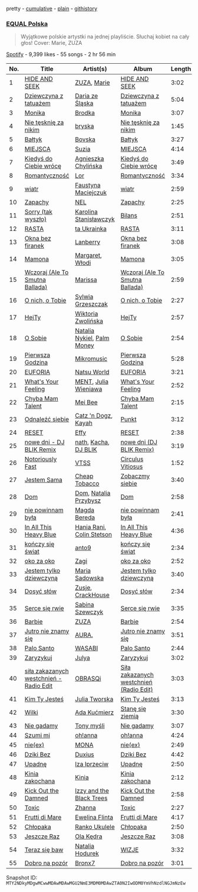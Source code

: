 pretty - [cumulative](/playlists/cumulative/37i9dQZF1DWWsiJMaq2jt5.md) - [plain](/playlists/plain/37i9dQZF1DWWsiJMaq2jt5) - [githistory](https://github.githistory.xyz/mackorone/spotify-playlist-archive/blob/main/playlists/plain/37i9dQZF1DWWsiJMaq2jt5)

### [EQUAL Polska](https://open.spotify.com/playlist/37i9dQZF1DWWsiJMaq2jt5)

> Wyjątkowe polskie artystki na jednej playliście\. Słuchaj kobiet na cały głos! Cover: Marie, ZUZA

[Spotify](https://open.spotify.com/user/spotify) - 9,399 likes - 55 songs - 2 hr 56 min

| No. | Title | Artist(s) | Album | Length |
|---|---|---|---|---|
| 1 | [HIDE AND SEEK](https://open.spotify.com/track/1kgkuIg5YWWV8A93G1hN7I) | [ZUZA](https://open.spotify.com/artist/7LUZ4hKUPN0UitE6WqWyKQ), [Marie](https://open.spotify.com/artist/5o7Atiia4I0WLFuN2qAu6M) | [HIDE AND SEEK](https://open.spotify.com/album/47KfJWxppOSmiKyFmFikBY) | 3:02 |
| 2 | [Dziewczyna z tatuażem](https://open.spotify.com/track/2Vj7I6BgiUEsCOI2gZiY5Q) | [Daria ze Śląska](https://open.spotify.com/artist/4I27OgvXt7ILLX2AtbQHO2) | [Dziewczyna z tatuażem](https://open.spotify.com/album/4lk4BJI6KHPfgVW1Mb28Re) | 5:04 |
| 3 | [Monika](https://open.spotify.com/track/22TZkqpbGsLvXaGiSWWso6) | [Brodka](https://open.spotify.com/artist/4D22jVMhvZgzvt8Hh9AcKY) | [Monika](https://open.spotify.com/album/3uSNZkFYfyl83R8LCKoCpF) | 3:07 |
| 4 | [Nie tęsknię za nikim](https://open.spotify.com/track/4f7JhNi9rPoSF4PpkTWrzc) | [bryska](https://open.spotify.com/artist/5I8Y0U8doFLVCsSY88v4Vh) | [Nie tęsknię za nikim](https://open.spotify.com/album/1t0kkJS2Db4pvc84wZtK1Q) | 1:45 |
| 5 | [Bałtyk](https://open.spotify.com/track/4sdNp9sadfOhN7P2skTf2q) | [Bovska](https://open.spotify.com/artist/4E8L0A5xtDhcMaeBO7p0eg) | [Bałtyk](https://open.spotify.com/album/4h7XuT5SFsghsoGunqBbjp) | 3:27 |
| 6 | [MIEJSCA](https://open.spotify.com/track/5h90iokIq0iTutieNrW9u0) | [Suzia](https://open.spotify.com/artist/5nNtMnFVruYrc8I0TMozNi) | [MIEJSCA](https://open.spotify.com/album/1H3EJbA1rGWpevebFi8Q4w) | 4:14 |
| 7 | [Kiedyś do Ciebie wrócę](https://open.spotify.com/track/5wSZ4GFyrzGpsshn4HQvnU) | [Agnieszka Chylińska](https://open.spotify.com/artist/0CEw36eWG0dYKCXOX8eUoO) | [Kiedyś do Ciebie wrócę](https://open.spotify.com/album/53HGQ0jNJhdi2so3tSRZgF) | 3:49 |
| 8 | [Romantyczność](https://open.spotify.com/track/7wJJZ98ZWKetRE1FxxRI1p) | [Lor](https://open.spotify.com/artist/0TwM0vzeyhAMTegVdIq8rx) | [Romantyczność](https://open.spotify.com/album/5fmObJHbZ3jyFmp00qNYEq) | 3:34 |
| 9 | [wiatr](https://open.spotify.com/track/4kJtKuwxKtXAr3t7PQhS6J) | [Faustyna Maciejczuk](https://open.spotify.com/artist/3CIcRH4j4mWpUv8n2UrImj) | [wiatr](https://open.spotify.com/album/4HXEk1rDUHGD9MwFuiNEat) | 2:59 |
| 10 | [Zapachy](https://open.spotify.com/track/4ts35aCwJQOvkZaEv3Z2vZ) | [NEL](https://open.spotify.com/artist/3gC2pjwYVTQdMuHUucgODF) | [Zapachy](https://open.spotify.com/album/1WQ1CYkJxqh1EWABbTG33j) | 2:25 |
| 11 | [Sorry \(tak wyszło\)](https://open.spotify.com/track/3HsZVKK9p2o9yrVATkUdbG) | [Karolina Stanisławczyk](https://open.spotify.com/artist/3vgdTroZ4H9ynPQTheek1t) | [Bilans](https://open.spotify.com/album/3yKDH8TO1L9cXrj8M0jOTV) | 2:51 |
| 12 | [RASTA](https://open.spotify.com/track/0eIGpaZ6HcS9k2Nt9nMnJJ) | [ta Ukrainka](https://open.spotify.com/artist/5kH7ZateqBrrUv6u6snhnp) | [RASTA](https://open.spotify.com/album/4DlPSU1YXt8zKWMgTaWoos) | 3:11 |
| 13 | [Okna bez firanek](https://open.spotify.com/track/4AxjLdWRYIDucikqFu90IZ) | [Lanberry](https://open.spotify.com/artist/2t3aJxThQrMWaNJgqjMcU8) | [Okna bez firanek](https://open.spotify.com/album/2fKFjFHtJzZjKrrzIctIDa) | 3:08 |
| 14 | [Mamona](https://open.spotify.com/track/5L03DXEimdqTFe85hBPRV3) | [Margaret](https://open.spotify.com/artist/6aGmKxXoKrSdovRUn8MBhZ), [Włodi](https://open.spotify.com/artist/2FBmYj55zZwng9GlsCCn9j) | [Mamona](https://open.spotify.com/album/6aR1l2F0g03IIys8Tz1qvE) | 3:05 |
| 15 | [Wczoraj \(Ale To Smutna Ballada\)](https://open.spotify.com/track/0Vclll7YLAuvyFaNicQBb0) | [Marissa](https://open.spotify.com/artist/7lRC2ICJeiCyz2wSU6BVkH) | [Wczoraj \(Ale To Smutna Ballada\)](https://open.spotify.com/album/26kJtglfgbqnIQQl8923f2) | 2:59 |
| 16 | [O nich, o Tobie](https://open.spotify.com/track/129VFFHvkAzwpYHqTrmtKB) | [Sylwia Grzeszczak](https://open.spotify.com/artist/2TRVhYMkHV4jwB92R3McaS) | [O nich, o Tobie](https://open.spotify.com/album/08ViqDYKABc3OpTCh4Ng5r) | 2:27 |
| 17 | [HejTy](https://open.spotify.com/track/1Jjq0bDZsV2geCnZCJr2ju) | [Wiktoria Zwolińska](https://open.spotify.com/artist/1Dyn3KxMNqGRpIEeXekqhf) | [HejTy](https://open.spotify.com/album/2rWsOn5OIjBe9rJzzOnDxw) | 2:57 |
| 18 | [O Sobie](https://open.spotify.com/track/7oqpQOYgK7SErMNyPoYuQk) | [Natalia Nykiel](https://open.spotify.com/artist/2f0ffZ1gPxazVKo0TossWj), [Palm Money](https://open.spotify.com/artist/1Q4T2hLnL9QLU1k5Nl2YE1) | [O Sobie](https://open.spotify.com/album/06bp6wUhAe5f0429HxpVl0) | 2:54 |
| 19 | [Pierwsza Godzina](https://open.spotify.com/track/4a4cJ7GatE7LmFSCtaLqeB) | [Mikromusic](https://open.spotify.com/artist/7JFi4ROpWvJU9ZMmHn8Yp5) | [Pierwsza Godzina](https://open.spotify.com/album/2o3g4851V5GeB3XWZIsMgP) | 5:28 |
| 20 | [EUFORIA](https://open.spotify.com/track/0RtdOibLvllxLHFj1yMrQo) | [Natsu World](https://open.spotify.com/artist/3jIcoQOjdcGJUGGZ2HdaMV) | [EUFORIA](https://open.spotify.com/album/7gyjHEeGs2Ud0oyN6ayzB5) | 3:21 |
| 21 | [What's Your Feeling](https://open.spotify.com/track/1EEuHywkI7q3rcLIuvcOwr) | [MENT](https://open.spotify.com/artist/3u7qU72tVErX5mWw2ZPyev), [Julia Wieniawa](https://open.spotify.com/artist/1HX9uYVwH6HHGyE8xSgtUD) | [What's Your Feeling](https://open.spotify.com/album/05OWcGTbgIdUqTCP7KfQb6) | 2:52 |
| 22 | [Chyba Mam Talent](https://open.spotify.com/track/0rZC9a28OiA6r3VaiqN1j0) | [Mei Bee](https://open.spotify.com/artist/6MYxeBePETj6Ojx2O5BQhY) | [Chyba Mam Talent](https://open.spotify.com/album/2QZ4bThz0HMG2qmcJocHLH) | 2:15 |
| 23 | [Odnaleźć siebie](https://open.spotify.com/track/63WJLUQKWhE6BWj8eX1Z7p) | [Catz 'n Dogz](https://open.spotify.com/artist/5tYqFEuFELxnJZgGmmsfSh), [Kayah](https://open.spotify.com/artist/2v295z585SM68pluEKXKSM) | [Punkt](https://open.spotify.com/album/4jGIMCoPJGtLeyKplKSGa9) | 3:12 |
| 24 | [RESET](https://open.spotify.com/track/1oFjSjY6J7hVgaVk34Dbug) | [Effy](https://open.spotify.com/artist/662m0WrjxDl2ZrWAghojh2) | [RESET](https://open.spotify.com/album/3vGl0F36Ma750OpvW64cBh) | 2:38 |
| 25 | [nowe dni \- DJ BLIK Remix](https://open.spotify.com/track/0kT6JDuMPE3kgNNchEBjZQ) | [nath](https://open.spotify.com/artist/2KrBpGpCHHnOWBA4WBWOdd), [Kacha](https://open.spotify.com/artist/1MXcqijfBhhY1WznU6X2er), [DJ BLIK](https://open.spotify.com/artist/7xVjiA11JIFZzGlj9AEAgE) | [nowe dni \(DJ BLIK Remix\)](https://open.spotify.com/album/2NRIvLwaVdrIdd2TzPkk6p) | 3:19 |
| 26 | [Notoriously Fast](https://open.spotify.com/track/0GBLXfE9GbUSH2jF4Pr3yR) | [VTSS](https://open.spotify.com/artist/0zo109NM3S7CqHpvlXwqEN) | [Circulus Vitiosus](https://open.spotify.com/album/5xFPu0JBe4Wxh7gcu9Idmd) | 1:52 |
| 27 | [Jestem Sama](https://open.spotify.com/track/2wVEJLV3G5X84wvIoD80Tz) | [Cheap Tobacco](https://open.spotify.com/artist/15kkqvIcypRQGUiE17Shej) | [Zobaczmy siebie](https://open.spotify.com/album/5v8Bwq2B8IfgSVX6gwTWAP) | 3:40 |
| 28 | [Dom](https://open.spotify.com/track/0994m6eCysoWo0ktdPeKDN) | [Dom](https://open.spotify.com/artist/2c5U1fI5RJhjNo9r7lRbeN), [Natalia Przybysz](https://open.spotify.com/artist/03KLzHVK6la8dVop1iVI5x) | [Dom](https://open.spotify.com/album/6KgJvMIcwnHFocD6RQb03x) | 2:58 |
| 29 | [nie powinnam była](https://open.spotify.com/track/56FhcTTd1UqJ9otBquNT9P) | [Magda Bereda](https://open.spotify.com/artist/6NaOhgiHgKdbBk1SUaAt9d) | [nie powinnam była](https://open.spotify.com/album/1FYE4f21DvJQTjU79Crk7D) | 2:41 |
| 30 | [In All This Heavy Blue](https://open.spotify.com/track/29wVDybi61uHac7gi0aZFB) | [Hania Rani](https://open.spotify.com/artist/14YzutUdMwS9yTnI0IFBaD), [Colin Stetson](https://open.spotify.com/artist/4G6HhUUQ1LgyYnA2WJppf8) | [In All This Heavy Blue](https://open.spotify.com/album/5Gs15uO4czslWbMG08vchM) | 4:36 |
| 31 | [kończy się świat](https://open.spotify.com/track/5O2K9VfynCTqArc2X7ScSM) | [anto9](https://open.spotify.com/artist/0kG8pgFRDYXphEkcRTReNS) | [kończy się świat](https://open.spotify.com/album/4aUlv2EIbvES8NsqCJph1i) | 2:34 |
| 32 | [oko za oko](https://open.spotify.com/track/31H4Ry96DTQskPxyVpJUTm) | [Zagi](https://open.spotify.com/artist/2fLOBc2u4ihUBpfqumia4k) | [oko za oko](https://open.spotify.com/album/2H4nwaF0bc35ZEuVCVc4CI) | 2:52 |
| 33 | [Jestem tylko dziewczyną](https://open.spotify.com/track/7zWQHVpz6KPPw8yChBhKl7) | [Maria Sadowska](https://open.spotify.com/artist/4zjvLsSNVpp8A95RZb7ryC) | [Jestem tylko dziewczyną](https://open.spotify.com/album/2bJ4tECjSvGHnQwMs95nn9) | 3:40 |
| 34 | [Dosyć słów](https://open.spotify.com/track/0VmslVoVpBa3IrzJYHy8Lf) | [Zusje](https://open.spotify.com/artist/2oo3FdavVDLsY4WJ8bPL90), [CrackHouse](https://open.spotify.com/artist/0VUlwZP3CE5Nfjz1fYJxVr) | [Dosyć słów](https://open.spotify.com/album/7BoYYybekio9o0DPayKJz3) | 2:34 |
| 35 | [Serce się rwie](https://open.spotify.com/track/21eFbDKc3Jlq5KDuIqxsj1) | [Sabina Szewczyk](https://open.spotify.com/artist/1Ofkj69uBttIicwL9skzh6) | [Serce się rwie](https://open.spotify.com/album/2c2Vt0duXVjEApLjypYlPj) | 3:35 |
| 36 | [Barbie](https://open.spotify.com/track/2R6z2cgKVLmhqXO2dOcxj1) | [ZUZA](https://open.spotify.com/artist/7LUZ4hKUPN0UitE6WqWyKQ) | [Barbie](https://open.spotify.com/album/7yx4IL7sKXTG7JyqyNu7sT) | 2:54 |
| 37 | [Jutro nie znamy się](https://open.spotify.com/track/6MA0NO2R4qdWZzVhau5DKb) | [AURA.](https://open.spotify.com/artist/2Nj3SHDJmmNyY0xVOFm0tE) | [Jutro nie znamy się](https://open.spotify.com/album/6WrqGBrMJpUxFpHxCLYBn0) | 3:51 |
| 38 | [Palo Santo](https://open.spotify.com/track/1l91zlDXKoBk9Hb0FoDChB) | [WASABI](https://open.spotify.com/artist/1QxIlFrNIgR1H1p2d3ML6t) | [Palo Santo](https://open.spotify.com/album/0FMAzymiI0dhQLXRbWz9b5) | 2:44 |
| 39 | [Zaryzykuj](https://open.spotify.com/track/74ukp6wF6CYd4iowIxpzuV) | [Julya](https://open.spotify.com/artist/3HLw79MyKKNt74t4hn3XgT) | [Zaryzykuj](https://open.spotify.com/album/0KGImT9vs25prSmIITEv4h) | 3:02 |
| 40 | [siła zakazanych westchnień \- Radio Edit](https://open.spotify.com/track/3rIxy7yAfaByll8QTnlEwy) | [OBRASQi](https://open.spotify.com/artist/7l3ni5iI7KKfx5MbAhZacH) | [Siła zakazanych westchnień \(Radio Edit\)](https://open.spotify.com/album/4MHN6r4JlBadYHSqcAFjof) | 3:03 |
| 41 | [Kim Ty Jesteś](https://open.spotify.com/track/5sCroAuzsh5C1mPzZ617Ib) | [Julia Tworska](https://open.spotify.com/artist/1ezHdGvPoWu98B9UgyeswG) | [Kim Ty Jesteś](https://open.spotify.com/album/6QPxoVNjBrApHNFjqzZ7yO) | 3:13 |
| 42 | [Wilki](https://open.spotify.com/track/47nnPpFNAcDEtCEOOug1V9) | [Ada Kućmierz](https://open.spotify.com/artist/27fVMQ4NZu3bk2ViW6F7F8) | [Stanę się ziemią](https://open.spotify.com/album/48mivRybojPLUXm4DI7Fhc) | 3:30 |
| 43 | [Nie gadamy](https://open.spotify.com/track/1JXO7QRq7dAFNKY53R2W61) | [Tony myśli](https://open.spotify.com/artist/4PWvmllni6mTOnWJw0jMn8) | [Nie gadamy](https://open.spotify.com/album/4BAa7JQYmrztMqoeATZYYF) | 3:07 |
| 44 | [Szumi mi](https://open.spotify.com/track/6PMqEsgXYaz5CzTBfxOyPU) | [oh!anna](https://open.spotify.com/artist/6gOPcsOgq19O2BoHNzzuKd) | [oh!anna](https://open.spotify.com/album/0OePcgYb5aKC6F9mku84GY) | 4:24 |
| 45 | [nie\(ex\)](https://open.spotify.com/track/3qTetIugxdg5GEDYmhCYlG) | [MONA](https://open.spotify.com/artist/1cQLxJtyXEglCOvGLkWPIP) | [nie\(ex\)](https://open.spotify.com/album/2U6DBBMhQf3g78P2BKbEbV) | 2:49 |
| 46 | [Dziki Bez](https://open.spotify.com/track/5UQ9jAzcnagPjybaKA1dtB) | [Duxius](https://open.spotify.com/artist/6Dy5qLD5AEFFuC5K0SfaG9) | [Dziki Bez](https://open.spotify.com/album/6jhRF6i1dZ9kOrt0CvSDXp) | 4:42 |
| 47 | [Upadnę](https://open.spotify.com/track/2IPhFe3SxtQPVEwdc8s6KW) | [Iza Iprzeciw](https://open.spotify.com/artist/3raVcdcIJSBZXirctZ2Ooq) | [Upadnę](https://open.spotify.com/album/46iD7EtrufNQotHVnAcU3C) | 2:50 |
| 48 | [Kinia zakochana](https://open.spotify.com/track/2UHv6b2jqHJjQPE4EDxQ0L) | [Kinia](https://open.spotify.com/artist/34v22ucmRQVAp1mciSsATM) | [Kinia zakochana](https://open.spotify.com/album/1lX0wjcvDSvWMF2IMUGxtF) | 2:12 |
| 49 | [Kick Out the Damned](https://open.spotify.com/track/0bcIWRUGdkmJfXbnsqq7fh) | [Izzy and the Black Trees](https://open.spotify.com/artist/4ovgRYo5Ud9pCee7LoD2B3) | [Kick Out the Damned](https://open.spotify.com/album/6WAGay0uPTvriTJ4H77MIG) | 2:58 |
| 50 | [Toxic](https://open.spotify.com/track/7pwYyDDnkWHeP1OPqgajef) | [Zhanna](https://open.spotify.com/artist/7y1x8UCBY4TjWxYQMjfJSf) | [Toxic](https://open.spotify.com/album/2yULK6aeM5AbbSfAwWN24L) | 2:27 |
| 51 | [Frutti di Mare](https://open.spotify.com/track/3H4EDE01MbjRvBCaobnw6z) | [Ewelina Flinta](https://open.spotify.com/artist/3gd9XZQnyJXTVfLZh1BF6v) | [Frutti di Mare](https://open.spotify.com/album/3ZARL8GGogmviqhQOh7edr) | 4:17 |
| 52 | [Chłopaka](https://open.spotify.com/track/2avCDJznqm4HwgkTci9OL9) | [Ranko Ukulele](https://open.spotify.com/artist/0tfJBHQtndZAeilrnJfJSC) | [Chłopaka](https://open.spotify.com/album/2UiYePw5nW9xijFdQQGiRk) | 2:50 |
| 53 | [Jeszcze Raz](https://open.spotify.com/track/2dTTQzvAN0DGTm2oFDBlED) | [Ola Kędra](https://open.spotify.com/artist/50siyyCfKQBFMSprzxxS15) | [Jeszcze Raz](https://open.spotify.com/album/0PgIlT606GTd0jjDKAvsWv) | 3:08 |
| 54 | [Teraz się baw](https://open.spotify.com/track/2kXTuttSImQMSAAn9kEImN) | [Natalia Hodurek](https://open.spotify.com/artist/3tX6B5jKMag8bF2BM2EhNp) | [WIZJE](https://open.spotify.com/album/40gf7NsNeA3Q9zJEJUz8fn) | 3:32 |
| 55 | [Dobro na pozór](https://open.spotify.com/track/1QdasZYQJ00iUY9fRKWSvW) | [Bronx7](https://open.spotify.com/artist/16QhYPRF6vhZfBizsvmH9j) | [Dobro na pozór](https://open.spotify.com/album/77C9afwcDQ1p5wRoYkXPye) | 3:01 |

Snapshot ID: `MTY2NDkyMDgwMCwwMDAwMDAwMGU2NmE3MDM0MDAwZTA0N2IwODM0YmVhNzdlNGJmNzEw`

